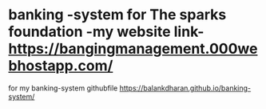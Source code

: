# banking -system for The sparks foundation -my website link-https://bangingmanagement.000webhostapp.com/
 for my banking-system githubfile https://balankdharan.github.io/banking-system/
